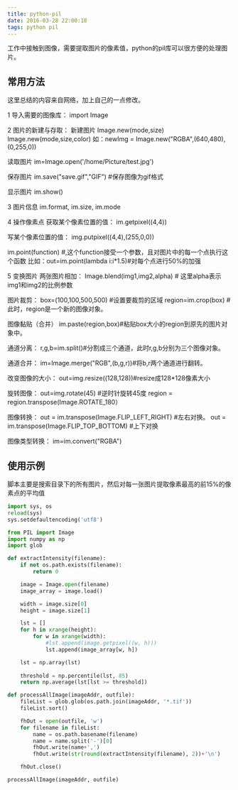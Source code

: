 ```yaml
---
title: python-pil
date: 2016-03-28 22:00:18
tags: python pil
---
```


工作中接触到图像，需要提取图片的像素值，python的pil库可以很方便的处理图片。

## 常用方法

这里总结的内容来自网络，加上自己的一点修改。

1 导入需要的图像库：
import Image

2 图片的新建与存取：
新建图片
Image.new(mode,size)
Image.new(mode,size,color)
如：newImg = Image.new("RGBA",(640,480),(0,255,0))

读取图片
im=Image.open('/home/Picture/test.jpg')

保存图片
im.save("save.gif","GIF") #保存图像为gif格式

显示图片
im.show()

3 图片信息
im.format, im.size, im.mode

4 操作像素点
获取某个像素位置的值：
im.getpixel((4,4))

写某个像素位置的值：
img.putpixel((4,4),(255,0,0))

im.point(function) #,这个function接受一个参数，且对图片中的每一个点执行这个函数
比如：out=im.point(lambda i:i*1.5)#对每个点进行50%的加强

5 变换图片
两张图片相加：
Image.blend(img1,img2,alpha) # 这里alpha表示img1和img2的比例参数

图片裁剪：
box=(100,100,500,500) #设置要裁剪的区域
region=im.crop(box) #此时，region是一个新的图像对象。

图像黏贴（合并）
im.paste(region,box)#粘贴box大小的region到原先的图片对象中。

通道分离：
r,g,b=im.split()#分割成三个通道，此时r,g,b分别为三个图像对象。

通道合并：
im=Image.merge("RGB",(b,g,r))#将b,r两个通道进行翻转。

改变图像的大小：
out=img.resize((128,128))#resize成128*128像素大小

旋转图像：
out=img.rotate(45) #逆时针旋转45度
region = region.transpose(Image.ROTATE_180）

图像转换：
out = im.transpose(Image.FLIP_LEFT_RIGHT) #左右对换。
out = im.transpose(Image.FLIP_TOP_BOTTOM) #上下对换

图像类型转换：
im=im.convert("RGBA")

## 使用示例

脚本主要是搜索目录下的所有图片，然后对每一张图片提取像素最高的前15%的像素点的平均值

``` python
import sys, os
reload(sys)
sys.setdefaultencoding('utf8')

from PIL import Image
import numpy as np
import glob

def extractIntensity(filename):
    if not os.path.exists(filename):
        return 0

    image = Image.open(filename)
    image_array = image.load()

    width = image.size[0]
    height = image.size[1]

    lst = []
    for h in xrange(height):
        for w in xrange(width):
            #lst.append(image.getpixel((w, h)))
            lst.append(image_array[w, h])

    lst = np.array(lst)
    
    threshold = np.percentile(lst, 85)
    return np.average(lst[lst >= threshold])

def processAllImage(imageAddr, outfile):
    fileList = glob.glob(os.path.join(imageAddr, '*.tif'))
    fileList.sort()

    fhOut = open(outfile, 'w')
    for filename in fileList:
        name = os.path.basename(filename)
        name = name.split('-')[0]
        fhOut.write(name+',')
        fhOut.write(str(round(extractIntensity(filename), 2))+'\n')

    fhOut.close()

processAllImage(imageAddr, outfile)
```
